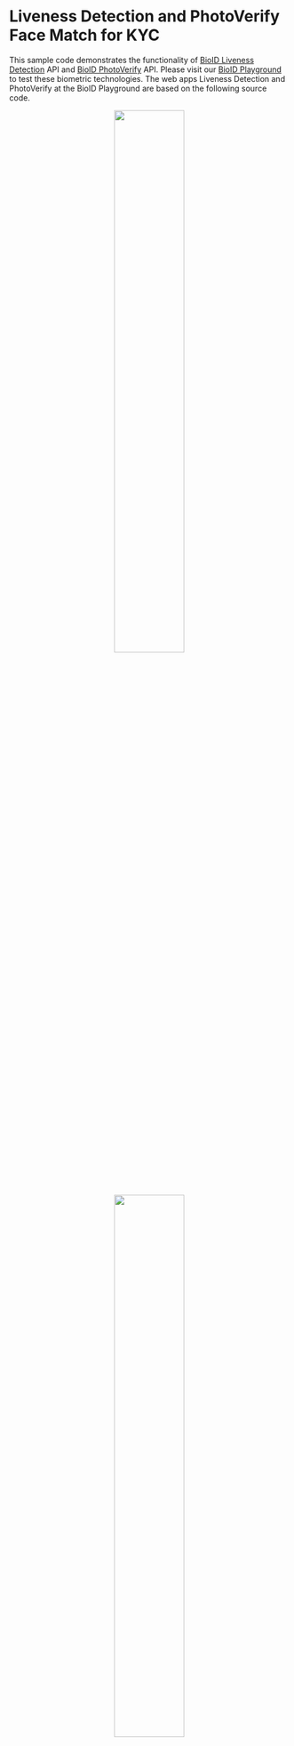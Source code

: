 ﻿# Liveness Detection and PhotoVerify Face Match for KYC
This sample code demonstrates the functionality of [BioID Liveness Detection][liveness] API and [BioID PhotoVerify][photoverify] API. Please visit our [BioID Playground][playground] to test these biometric technologies. The web apps Liveness Detection and PhotoVerify at the BioID Playground are based on the following source code.
<p align="center">
<a href="https://youtu.be/14ivZ9shtmY"><img src="https://img.youtube.com/vi/14ivZ9shtmY/maxresdefault.jpg" width="50%"></a>
<a href="https://youtu.be/EMYCZdBDT54"><img src="https://img.youtube.com/vi/EMYCZdBDT54/maxresdefault.jpg" width="50%"></a>
</p>

# Before you start developing a BioID app - you must have the following credentials
- You need a [BioID Account][bioidaccountregister] with a **confirmed** email address.
- After creating the BioID Account you can request a free [trial instance][trial] for the BioID Web Service (BWS).
- After the confirmation for access to a trial instance you can login to the [BWS Portal][bwsportal].
- The BWS Portal shows you the activity for your installation and allows you to configure your test client.
- After login to the BWS Portal configure your test client. This client is already created for you. In order to access this client, please do the steps below.
- Click on your client, then click on Configuration on the left side.
- On the right side you see the section _Web API Keys_. Now create a new WEP API key for your client implementation by clicking the 'Plus' symbol.
- You will need the _AppId_ and _AppSecret_ for your client implementation. 
> :warning: _Please note that we only store a hash of the secret i.e the secret value cannot be reconstructed! So you should copy the value of the secret immediately!_


# Now you are ready to create and run your first BioID Web App
We offer a ready-to-use Liveness Detection/PhotoVerify Wep App sample. This sample is created with [.NET 6][dotnet6] and runs under Windows, Linux or MacOS. Please note: PhotoVerify performs a face match between ID photo and selfie in addition to liveness detection.

Download a [development tool][dotnettools] for Windows, Linux or macOS. Use your favorite development environment like Visual Studio, Visual Studio Code, Visual Studio for Mac, .NET Core CLI or other .NET Tools.

Please download this sample code and add your created _AppId_ and _AppSecret_ (see the steps before - [BWS Portal][bwsportal] and go to the file _appsettings.json_.

In the appsettings.json go to the section _BwsWebApiSettings_ and fill out the values of AppId and -Secret with your generated values from the BWS Portal.

Then compile and run the code. Now you can test the sample app with your BWS Client. For analysing the results, please go to BWS Portal and take a look at the section Logging. Please feel free to test our technology with multiple people in varying lighting conditions (e.g. inside/outside) and with different devices.

# How this sample implementation works
The web based implementation uses HTML5 with pure javascript function (please feel free to **use/copy/modify the code for your needs**).

For a fast and responsive page layout we use Bootstrap 5. You can also modify or change this for your needs.

## The workflow 

1. Access webcam by asking for permission from the user.
2. Once you have the permission from user, the capturing starts (live webcam images).
3. By pressing the button the app captures two images in total. The first image is taken immediately after pressing the button. The **BioID Motion Detection** automatically detects the required movement and triggers the capturing of the second image.
4. After both images are taken the uploading starts.
5. After successful uploading the web server calls the [BioID Web Service (BWS)][bwsreference] and returns the result back to the client.


## Capturing images from webcam video using HTML5 
Please take a look at the file _Index.cshtml_ inside the folder Views/LivenessDetection or Views/PhotoVerify)

You need a _canvas_ for drawing the live webcam video. 

The _class_ attribute specifies the layout of the canvas (mw-100 → Max-width = 100%). The id attribute helps us to identify the canvas and get access from javascript.

A button element is defined for starting image capturing for liveness detection. 


```html
<canvas class="align-bottom mw-100" id="drawingcanvas"></canvas>
<button id="capture" class="btn btn-success">Basic</button>
```

These two html elements are the minimum requirement to capture and process the image data.


## Display live webcam video
To start and display the live webcam video we create a video element in the javascript.
If the event DOMContentLoaded is fired, the function startVideo(video, initCanvases) is finally called and some listener for buttons are enabled.


```js
document.addEventListener("DOMContentLoaded", () => {
 
           document.getElementById('capture').addEventListener('click', capture);
 
           var popoverTriggerList = [].slice.call(document.querySelectorAll('[data-toggle="popover"]'))
           popoverTriggerList.map(function (popoverTriggerEl) { return new bootstrap.Popover(popoverTriggerEl) });
 
           document.getElementById('howtovideo').addEventListener('click', () => {
               let howtovideo = document.getElementById('howtovideo');
               if (howtovideo.paused) { howtovideo.play(); }
               else { howtovideo.pause(); }
           });
           document.getElementById('closehowtovideo').addEventListener('click', () => { document.getElementById('howtovideodiv').remove(); });
 
           startVideo(video, initCanvases);
       });
```
_startVideo_ function helps to get access to the camera video stream and _initCanvases_ receives this videostream.
The function _startVideo_ is implemented in the _videoCapture.js_ file (wwwroot/js/). Feel free to use this file for your implementation.

The size (width/height) of the canvas is specified for portrait mode. Usually a webcam video delivers the images in landscape mode. For capturing face images we do not need the information on the left and on the right in a landscape image. Therefore, the size of the image is reduced to portrait mode. E.g., with a 640x480 pixel camera image, you remove areas to the left and the right so that you get a 360x480 pixel image. As a benefit for users with limited bandwidth, this way, the upload size is reduced by almost 50%.

Use a lossless compression algorithm for the image. Our recommendation is PNG format. If you compare  PNG vs JPG with best quality settings, PNG has the best performance for our system.



Inside initCanvases an interval-timer is started to grab about 20 frames per second and call the processFrame().

```js
function initCanvases(videoElement, mediaStream) {
          // we prefer 3 : 4 face image resolution
          let aspectratio = videoElement.videoWidth / videoElement.videoHeight < 3 / 4 ? videoElement.videoWidth / videoElement.videoHeight : 3 / 4;
          drawingCanvas.height = videoElement.videoHeight;
          drawingCanvas.width = drawingCanvas.height * aspectratio;
          motionCanvas.height = motionAreaHeight;
          motionCanvas.width = motionCanvas.height * aspectratio;
 
          drawingCanvas.title = `Capturing ${videoElement.videoWidth}x${videoElement.videoHeight}px (cropped to ${drawingCanvas.width}x${drawingCanvas.height}) from ${mediaStream.getVideoTracks()[0].label}.`
 
          // mirror live preview
          let ctx = drawingCanvas.getContext('2d');
          ctx.translate(drawingCanvas.width, 0);
          ctx.scale(-1, 1);
          // set an interval-timer to grab about 20 frames per second
          setInterval(processFrame, 50);
      }
```

The processFrame function is called for every grabbed frame.
For each incoming image the motion is analysed compared to the first image. The activation of the motion detection starts by clicking the capture button.
The implementation of the BioID Motion Detection is implemented in the videoCapture.js.


```js
function processFrame() {
          let w = drawingCanvas.width, h = drawingCanvas.height, aspectratio = w / h;
          let cutoff = video.videoWidth - (video.videoHeight * aspectratio);
          let ctx = drawingCanvas.getContext('2d');
          ctx.drawImage(video, cutoff / 2, 0, video.videoWidth - cutoff, video.videoHeight, 0, 0, w, h);
 
          if (capturing) {
              // scale current image into the motion canvas
              let motionctx = motionCanvas.getContext('2d');
              motionctx.drawImage(drawingCanvas, w / 8, h / 8, w - w / 4, h - h / 4, 0, 0, motionCanvas.width, motionCanvas.height);
              let currentImageData = motionctx.getImageData(0, 0, motionCanvas.width, motionCanvas.height);
 
              if (template) {
                  let movement = motionDetection(currentImageData, template);
                  // trigger if movementPercentage is above threshold (default: when 20% of maximum movement is exceeded)
                  if (movement > motionThreshold) {
                      capturing = false;
                      template = null;
                      drawingCanvas.toBlob(handleImage2)
                      console.log('captured second image');
                  }
              } else {
                  // use as template
                  template = createTemplate(currentImageData);
                  // capture the current image
                  drawingCanvas.toBlob(setImage1)
                  console.log('captured first image');
              }
          }
 
          ctx.beginPath();
          ctx.arc(w / 2, h / 2, w * 0.4, 0, 2 * Math.PI);
          ctx.lineWidth = 3;
          ctx.strokeStyle = '#fff';
          ctx.stroke();
          ctx.rect(0, 0, w, h);
          ctx.fillStyle = 'rgba(220, 220, 220, 0.8)';
          ctx.fill('evenodd');
 
      }
```

> ### UX
> A white circle is displayed on the canvas. Outside the circle the image is faded, to motivate the user to position his/her head inside this circle. Everything outside the circle is not considered relevant data, as only the center of the image is analysed by the motion algorithm. Thus, for the best performance we require frontal faces inside the circle.

Our experience has shown the best results with the proposed canvas. The layout for this canvas is up to you but it is important to capture frontal and fully visible centered faces. This way you also avoid failures like no fully visible face, etc.

### BioID Motion Detection
BioID Motion Detection algorithm is mandatory for capturing suitable images. The implementation is in videocapture.js.

If the image capturing is activated, the first image is taken immediately. The second image is triggered by the BioID Motion Detection, as soon as enough movement is detected.


**The motion region is only a tiny part inside the white circle area. The javascript based implementation of the BioID Motion Algorithm is optimized and works with all devices independent of the cpu performance. If you increase the motion area, don`t forget that slow devices might not be working fluently.**

Please use our code as it is to achieve the best result for the liveness detection.

> ### UX
> Our experience for this motion detection threshold is the default setting. In general we differentiate static camera (PC/Laptop) from mobile camera. With a mobile camera you get additional movement from holding the device. To avoid accidential image triggering, the threshold for mobile devices is higher.

`const motionThreshold = isMobileDevice() ? 50 : 20;`

We offer the function _isMobileDevice_() (wwwroot/js/videocapture.js) to detect, if the javascript is running on a mobile device or not.

## Start Capturing of 2 images and call BWS Liveness Detection
If the user presses the capture button the capture function is called and the capture state (boolean) is true. The processFrame function processes the live video stream and activates the motion detection analyzation with the capture state.

If the motion reaches the threshold the second image is uploading and the capture process and motion detection stops. Both images are uploaded inside a form as blob data. Take a look at_toBlob_ function.



```js
function sendImages() {
          document.getElementById('captureSpinner').style.display = "none";
          document.getElementById('progressSpinner').style.display = "inline-block";
 
          var formData = new FormData(document.getElementById('capture-form'));
          formData.append('image1', firstCapturedImage);
          formData.append('image2', secondCapturedImage);
          xhr.open("POST", "/LivenessDetection/Process");
          xhr.send(formData);
}
```


Both images are uploaded to the web server. Now the web server calls the BWS liveness detection API.
Please take a look: Controllers → _LivenessDetectionController.cs_ 

`public async Task<IActionResult> ProcessAsync()`

First of all we extract both images from the received form data. Both images are blobs and can be converted to byte arrays. 


## Call BWS LiveDetection API - [Reference][livenessreference]

```c#
using var httpClient = new HttpClient();
httpClient.DefaultRequestHeaders.Authorization = new AuthenticationHeaderValue("Basic", Utilities.EncodeCredentials(_bwsSettings.AppId, _bwsSettings.AppSecret));
var requestBody = new
{
    liveimage1 = "data:image/png;base64," + Convert.ToBase64String(image1),
    liveimage2 = "data:image/png;base64," + Convert.ToBase64String(image2)
};
using var content = JsonContent.Create(requestBody);
using var response = await httpClient.PostAsync($"{_bwsSettings.Endpoint}livedetection", content);
```
We use the standard http client from Microsoft. This API call requires Basic Authentication, i.e. you have to provide an HTTP authorization header using the authorization method Basic and the base64 encoded string App-ID:App-Secret.

To receive the necessary BWS WebAPI access data (App-ID and App-Secret) you have to register your application on the [BWS Portal][bwsportal] first. 

The body contains the two images encoded into a Data-URL string using the data URI scheme as described in [RFC 2397][RFC2397].

Finally we call the LiveDetection API. Please take a look at [LiveDetection API reference][livenessreference] section 'Response' for detailed information. 


## Call BWS PhotoVerify API - [Reference][photoverifyreference]

For PhotoVerify, you only need to add the ID-Photo to the form data on the client side. After uploading the images you see the BWS PhotoVerify call below: 

> ### UX
> Prompt the user to take a snapshot of their ID or passport photo (without holographic reflection). Please note: Only the portrait image is required for PhotoVerify call. A full UX guide for <a href="https://youtu.be/EMYCZdBDT54">ID photo capture</a> can be found on YouTube. 

```c#
using var httpClient = new HttpClient();
httpClient.DefaultRequestHeaders.Authorization = new AuthenticationHeaderValue("Basic", Utilities.EncodeCredentials(_bwsSettings.AppId, _bwsSettings.AppSecret));
var requestBody = new
{     
    liveimage1 = image1 == null ? "data:," : "data:image/png;base64," + Convert.ToBase64String(image1),
    liveimage2 = image2 == null ? "data:," : "data:image/png;base64," + Convert.ToBase64String(image2),
    idphoto = "data:image/png;base64," + Convert.ToBase64String(photo)
};
using var content = JsonContent.Create(requestBody);
using var response = await httpClient.PostAsync($"{_bwsSettings.Endpoint}photoverify2", content);
```

Please take a look at [PhotoVerify API reference][photoverifyreference] section 'Response' for detailed information. 


Finally send the result back to the client as feedback.
Important is the block below. OnReadyStadeChange is the function to be executed when the readyState changes.

```
var xhr = new XMLHttpRequest();
xhr.onreadystatechange = OnReadyStateChange;
```

Both images were sent by AJAX call to the server.
With status _200_ of the AJAX request you receive the result of the liveness detection from the web server; otherwise an error occurred.

 
```js
function OnReadyStateChange() {
   if (xhr.readyState == XMLHttpRequest.DONE) {
      if (xhr.status == 200) {
         let captureView = document.getElementById('result-view');
         captureView.innerHTML = this.responseText;
         setImage1(firstCapturedImage);
         setImage2(secondCapturedImage);
       } else {
         alert('There was an error processing the AJAX request: ' + xhr.responseText);
       }
       document.getElementById('capture').disabled = false;
   }
};
```

Have a look here for more information on face [liveness detection][liveness].

You can find more information about our [face recognition software][bioid] technology at our website.


[bioidaccountregister]: https://account.bioid.com/Account/Register "Register a BioID account" 
[trial]: https://bwsportal.bioid.com/register "Register for a trial instance"
[bwsportal]: https://bwsportal.bioid.com "BWS Portal"
[dotnet6]: https://dotnet.microsoft.com/download "Download .NET6"
[dotnettools]: https://dotnet.microsoft.com/platform/tools ".NET Tools & Editors"
[bwsreference]: https://developer.bioid.com/classicbws/bwsreference/webapi "BWS Reference"
[livenessreference]: https://developer.bioid.com/classicbws/bwsreference/webapi/livedetection "LiveDetection Web API"
[photoverifyreference]: https://developer.bioid.com/classicbws/bwsreference/webapi/photoverify "PhotoVerify Web API"
[RFC2397]: https://datatracker.ietf.org/doc/html/rfc2397 "RFC 2397"
[playground]: https://playground.bioid.com "BioID Playground"
[liveness]: https://www.bioid.com/liveness-detection/ "presentation attack detection"
[photoverify]: https://www.bioid.com/identity-proofing-photoverify/ "PhotoVerify"
[bioid]: https://www.bioid.com "BioID - be recognized"
[livenessvideo]: https://youtu.be/14ivZ9shtmY
[photoverifyvideo]: https://youtu.be/EMYCZdBDT54
